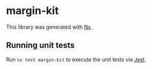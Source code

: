 # margin-kit

This library was generated with [Nx](https://nx.dev).

## Running unit tests

Run `nx test margin-kit` to execute the unit tests via [Jest](https://jestjs.io).
